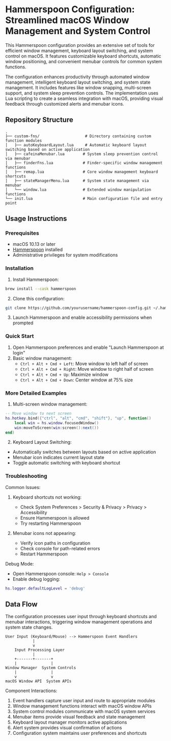 # Hammerspoon Configuration: Streamlined macOS Window Management and System Control

This Hammerspoon configuration provides an extensive set of tools for efficient window management, keyboard layout switching, and system control on macOS. It features customizable keyboard shortcuts, automatic window positioning, and convenient menubar controls for common system functions.

The configuration enhances productivity through automated window management, intelligent keyboard layout switching, and system state management. It includes features like window snapping, multi-screen support, and system sleep prevention controls. The implementation uses Lua scripting to create a seamless integration with macOS, providing visual feedback through customized alerts and menubar icons.

## Repository Structure
```
.
├── custom-fns/                    # Directory containing custom function modules
│   ├── autoKeyboardLayout.lua     # Automatic keyboard layout switching based on active application
│   ├── cafeinaMenubar.lua        # System sleep prevention control via menubar
│   ├── finderFns.lua             # Finder-specific window management functions
│   ├── remap.lua                 # Core window management keyboard shortcuts
│   ├── stateManagerMenu.lua      # System state management via menubar
│   └── window.lua                # Extended window manipulation functions
└── init.lua                      # Main configuration file and entry point
```

## Usage Instructions
### Prerequisites
- macOS 10.13 or later
- [Hammerspoon](https://www.hammerspoon.org/) installed
- Administrative privileges for system modifications

### Installation
1. Install Hammerspoon:
```bash
brew install --cask hammerspoon
```

2. Clone this configuration:
```bash
git clone https://github.com/yourusername/hammerspoon-config.git ~/.hammerspoon
```

3. Launch Hammerspoon and enable accessibility permissions when prompted

### Quick Start
1. Open Hammerspoon preferences and enable "Launch Hammerspoon at login"
2. Basic window management:
   - `Ctrl + Alt + Cmd + Left`: Move window to left half of screen
   - `Ctrl + Alt + Cmd + Right`: Move window to right half of screen
   - `Ctrl + Alt + Cmd + Up`: Maximize window
   - `Ctrl + Alt + Cmd + Down`: Center window at 75% size

### More Detailed Examples
1. Multi-screen window management:
```lua
-- Move window to next screen
hs.hotkey.bind({"ctrl", "alt", "cmd", "shift"}, "up", function() 
    local win = hs.window.focusedWindow()
    win:moveToScreen(win:screen():next())
end)
```

2. Keyboard Layout Switching:
- Automatically switches between layouts based on active application
- Menubar icon indicates current layout state
- Toggle automatic switching with keyboard shortcut

### Troubleshooting
Common Issues:
1. Keyboard shortcuts not working:
   - Check System Preferences > Security & Privacy > Privacy > Accessibility
   - Ensure Hammerspoon is allowed
   - Try restarting Hammerspoon

2. Menubar icons not appearing:
   - Verify icon paths in configuration
   - Check console for path-related errors
   - Restart Hammerspoon

Debug Mode:
- Open Hammerspoon console: `Help > Console`
- Enable debug logging:
```lua
hs.logger.defaultLogLevel = 'debug'
```

## Data Flow
The configuration processes user input through keyboard shortcuts and menubar interactions, triggering window management operations and system state changes.

```ascii
User Input (Keyboard/Mouse) --> Hammerspoon Event Handlers
            |
            v
    Input Processing Layer
            |
    +-------+-------+
    |               |
Window Manager  System Controls
    |               |
    v               v
macOS Window API  System APIs
```

Component Interactions:
1. Event handlers capture user input and route to appropriate modules
2. Window management functions interact with macOS window APIs
3. System control modules communicate with macOS system services
4. Menubar items provide visual feedback and state management
5. Keyboard layout manager monitors active applications
6. Alert system provides visual confirmation of actions
7. Configuration system maintains user preferences and shortcuts